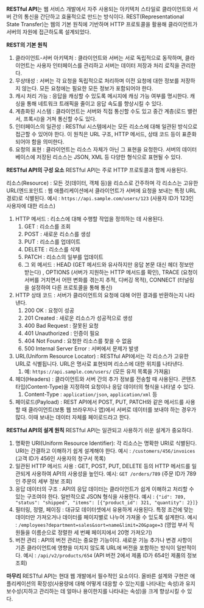 **RESTful API**는 웹 서비스 개발에서 자주 사용되는 아키텍처 스타일로 클라이언트와 서버 간의 통신을 간단하고 효율적으로 만드는 방식이다. REST(Representational State Transfer)는 웹의 기본 원칙에 기반하며 HTTP 프로토콜을 활용해 클라이언트가 서버의 자원에 접근하도록 설계되었다.


**REST의 기본 원칙**
1. 클라이언트-서버 아키텍처 : 클라이언트와 서버는 서로 독립적으로 동작하며, 클라이언트는 사용자 인터페이스를 관리하고 서버는 데이터 저장과 처리 로직을 관리한다.
2. 무상태성 : 서버는 각 요청을 독립적으로 처리하며 이전 요청에 대한 정보를 저장하지 않는다. 모든 요청에는 필요한 모든 정보가 포함되어야 한다.
3. 캐시 처리 가능 :  응답을 캐싱할 수 있도록 메시지에 캐싱 가능 여부를 명시한다. 캐싱을 통해 네트워크 트래픽을 줄이고 응답 속도를 향상시킬 수 있다.
4. 계층화된 시스템 : 클라이언트는 서버와 직접 통신할 수도 있고 중간 계층(로드 밸런서, 프록시)을 거쳐 통신할 수도 있다.
5. 인터페이스의 일관성 : RESTful 시스템에서는 모든 리소스에 대해 일관된 방식으로 접근할 수 있어야 한다. 이 원칙은 URL 구조, HTTP 메서드, 상태 코드 등이 표준화되어야 함을 의미한다.
6. 요청의 표현 : 클라이언트는 리소스 자체가 아닌 그 표현을 요청한다. 서버의 데이터베이스에 저장된 리소스는 JSON, XML 등 다양한 형식으로 표현될 수 있다.

**RESTful API의 구성 요소**
RESTful API는 주로 HTTP 프로토콜과 함께 사용된다.

리소스(Resource) : 모든 것(데이터, 객체 등)을 리소스로 간주하며 각 리소스는 고유한 URL(엔드포인트 : 웹 애플리케이션에서 클라이언트가 서버에 요청을 보내는 특정 URL 경로)로 식별된다.
    예시 : `https://api.sample.com/users/123` (사용자 ID가 123인 사용자에 대한 리소스)
1. HTTP 메서드 : 리소스에 대해 수행할 작업을 정의하는 데 사용된다. 
    1. GET : 리소스를 조회
    2. POST : 새로운 리소스를 생성
    3. PUT : 리소스를 업데이트
    4. DELETE : 리소스를 삭제
    5. PATCH : 리소스의 일부를 업데이트
    6. 그 외 메서드 :  HEAD (GET 메서드와 유사하지만 응답 본문 대신 헤더 정보만 받는다) ,  OPTIONS (서버가 지원하는 HTTP 메서드를 확인), TRACE (요청이 서버를 거치면서 어떤 변화를 겪는지 추적, 디버깅 목적), CONNECT (터널링을 설정하여 다른 프로토콜을 통해 통신)
2. HTTP 상태 코드 : 서버가 클라이언트의 요청에 대해 어떤 결과를 반환하는지 나타낸다.
    1. 200 OK : 요청이 성공
    2. 201 Created : 새로운 리소스가 성공적으로 생성
    3. 400 Bad Request : 잘못된 요청
    4. 401 Unauthorized : 인증이 필요
    5. 404 Not Found : 요청한 리소스를 찾을 수 없음
    6. 500 Internal Server Error : 서버에서 문제가 발생
2. URL(Uniform Resource Locator) : RESTful API에서는 각 리소스가 고유한 URL로 식별됩니다. URL은 명사로 표현되며 리소스에 대한 위치를 나타낸다.
    1. 예: `https://api.sample.com/users/` (모든 유저 목록을 가져옴)
3. 헤더(Headers) : 클라이언트와 서버 간의 추가 정보를 전송할 때 사용된다. 콘텐츠 타입(Content-Type)을 지정하여 요청이나 응답 데이터의 형식을 나타낼 수 있다.
    1. Content-Type : `application/json`, `application/xml` 등
4. 페이로드(Payload) : REST API에서 POST, PUT, PATCH와 같은 메서드를 사용할 때 클라이언트(보통 웹 브라우저나 앱)에서 서버로 데이터를 보내야 하는 경우가 많다. 이때 보내는 데이터 자체를 페이로드라고 한다.

**RESTful API의 설계 원칙**
RESTful API는 일관되고 사용하기 쉬운 설계가 중요하다. 

1. 명확한 URI(Uniform Resource Identifier): 각 리소스는 명확한 URI로 식별된다. URI는 간결하고 이해하기 쉽게 설계해야 한다.
	    예시 : `/customers/456/invoices` (고객 ID가 456인 사용자의 청구서 목록)
2. 일관된 HTTP 메서드 사용 : GET, POST, PUT, DELETE 등의 HTTP 메서드를 일관되게 사용하여 API의 사용성을 높인다.
	    예시: `GET /orders/789` (주문 ID가 789인 주문의 세부 정보 조회)
3. 응답 데이터의 구조 : API의 응답 데이터는 클라이언트가 쉽게 이해하고 처리할 수 있는 구조여야 한다. 일반적으로 JSON 형식을 사용한다. 
		예시 : `{"id": 789, "status": "shipped", "items": [{"product_id": 321, "quantity": 2}]}`
4. 필터링, 정렬, 페이징 : 대규모 데이터셋에서 유용하게 사용된다. 특정 조건에 맞는 데이터만 가져오거나 데이터를 페이지별로 나누어 가져올 수 있도록 설계한다. 
	    예시 : `/employees?department=sales&sort=name&limit=20&page=3` (영업 부서 직원들을 이름순으로 정렬한 세 번째 페이지에서 20명 가져오기)
5. 버전 관리 : API의 버전 관리는 중요한 기능이다. 새로운 기능 추가나 변경 사항이 기존 클라이언트에 영향을 미치지 않도록 URL에 버전을 포함하는 방식이 일반적이다. 
	    예시 : `/api/v2/products/654` (API 버전 2에서 제품 ID가 654인 제품의 정보 조회)

**마무리**
RESTful API는 현대 웹 개발에서 필수적인 요소이다. 올바른 설계와 구현은 애플리케이션의 확장성(사용량에 대해 어떻게 대응할 수 있는지를 나타내는 속성)과 유지보수성(지하고 관리하는 데 얼마나 용이한지를 나타내는 속성)을 크게 향상시킬 수 있다.

